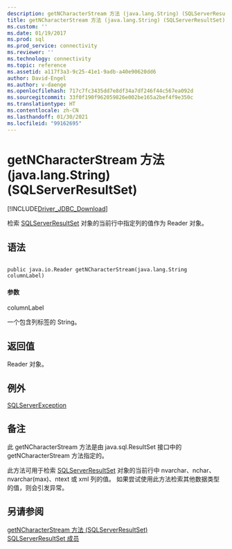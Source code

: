 ```yaml
---
description: getNCharacterStream 方法 (java.lang.String) (SQLServerResultSet)
title: getNCharacterStream 方法 (java.lang.String) (SQLServerResultSet) | Microsoft Docs
ms.custom: ''
ms.date: 01/19/2017
ms.prod: sql
ms.prod_service: connectivity
ms.reviewer: ''
ms.technology: connectivity
ms.topic: reference
ms.assetid: a117f3a3-9c25-41e1-9adb-a40e90620dd6
author: David-Engel
ms.author: v-daenge
ms.openlocfilehash: 717c7fc3435dd7e8df34a7df246f44c567ea092d
ms.sourcegitcommit: 33f0f190f962059826e002be165a2bef4f9e350c
ms.translationtype: HT
ms.contentlocale: zh-CN
ms.lasthandoff: 01/30/2021
ms.locfileid: "99162695"
---
```

# <a name="getncharacterstream-method-javalangstring-sqlserverresultset"></a>getNCharacterStream 方法 (java.lang.String) (SQLServerResultSet)
[!INCLUDE[Driver_JDBC_Download](../../../includes/driver_jdbc_download.md)]

  检索 [SQLServerResultSet](../../../connect/jdbc/reference/sqlserverresultset-class.md) 对象的当前行中指定列的值作为 Reader 对象。  
  
## <a name="syntax"></a>语法  
  
```  
  
public java.io.Reader getNCharacterStream(java.lang.String columnLabel)  
```  
  
#### <a name="parameters"></a>参数  
 columnLabel  
  
 一个包含列标签的 String。  
  
## <a name="return-value"></a>返回值  
 Reader 对象。  
  
## <a name="exceptions"></a>例外  
 [SQLServerException](../../../connect/jdbc/reference/sqlserverexception-class.md)  
  
## <a name="remarks"></a>备注  
 此 getNCharacterStream 方法是由 java.sql.ResultSet 接口中的 getNCharacterStream 方法指定的。  
  
 此方法可用于检索 [SQLServerResultSet](../../../connect/jdbc/reference/sqlserverresultset-class.md) 对象的当前行中 nvarchar、nchar、nvarchar(max)、ntext 或 xml 列的值。 如果尝试使用此方法检索其他数据类型的值，则会引发异常。  
  
## <a name="see-also"></a>另请参阅  
 [getNCharacterStream 方法 &#40;SQLServerResultSet&#41;](../../../connect/jdbc/reference/getncharacterstream-method-sqlserverresultset.md)   
 [SQLServerResultSet 成员](../../../connect/jdbc/reference/sqlserverresultset-members.md)  
  
  
